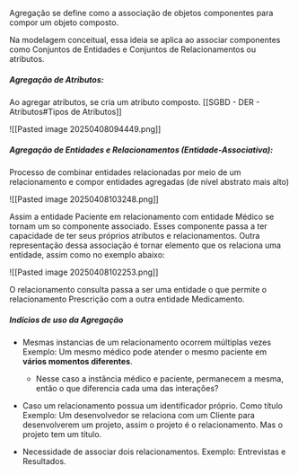 
Agregação se define como a associação de objetos componentes para compor um objeto composto. 

Na modelagem conceitual, essa ideia se aplica ao associar componentes como Conjuntos de Entidades e Conjuntos de Relacionamentos ou atributos. 

##### **Agregação de Atributos**:

Ao agregar atributos, se cria um atributo composto. [[SGBD - DER - Atributos#Tipos de Atributos]]

![[Pasted image 20250408094449.png]]

##### **Agregação de Entidades e Relacionamentos** (Entidade-Associativa):

Processo de combinar entidades relacionadas por meio de um relacionamento e compor entidades agregadas (de nível abstrato mais alto)

![[Pasted image 20250408103248.png]]

Assim a entidade Paciente em relacionamento com entidade Médico se tornam um so componente associado. Esses componente passa a ter capacidade de ter seus próprios atributos e relacionamentos. Outra representação dessa associação é tornar elemento que os relaciona uma entidade, assim como no exemplo abaixo:

![[Pasted image 20250408102253.png]]

O relacionamento consulta passa a ser uma entidade o que permite o relacionamento Prescrição com a outra entidade Medicamento.

##### Indícios de uso da Agregação

- Mesmas instancias de um relacionamento ocorrem múltiplas vezes
		Exemplo: Um mesmo médico pode atender o mesmo paciente em **vários momentos diferentes**.
	- Nesse caso a instância médico e paciente, permanecem a mesma, então o que diferencia cada uma das interações?

- Caso um relacionamento possua um identificador próprio. Como título
		Exemplo: Um desenvolvedor se relaciona com um Cliente para desenvolverem um projeto, assim o projeto é o relacionamento. Mas o projeto tem um título.

- Necessidade de associar dois relacionamentos.
		Exemplo: Entrevistas e Resultados.